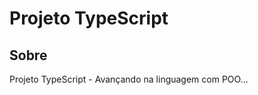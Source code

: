 <h1>Projeto TypeScript</h1>

<h2>Sobre</h2>

<p>Projeto TypeScript - Avançando na linguagem com POO...</p>
